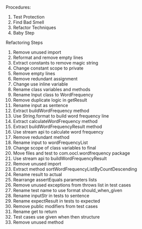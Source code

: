 Procedures:
1. Test Protection
2. Find Bad Smell
3. Refactor Techniques
4. Baby Step

Refactoring Steps
1. Remove unused import
2. Reformat and remove empty lines
3. Extract constants to remove magic string
4. Change constant scope to private
5. Remove empty lines
6. Remove redundant assignment
7. Change use inline variable
8. Rename class variables and methods
9. Rename Input class to WordFrequency
10. Remove duplicate logic in getResult
11. Rename input as sentence
12. Extract buildWordFrequency method
13. Use String.format to build word frequency line 
14. Extract calculateWordFrequency method
15. Extract buildWordFrequencyResult method
16. Use stream api to calculate word frequency
17. Remove redundant method
18. Rename input to wordFrequencyList
19. Change scope of class variables to final
20. Move files and test to com.oocl.wordfrequency package
21. Use stream api to buildWordFrequencyResult
22. Remove unused import
23. Extract method sortWordFrequencyListByCountDescending
24. Rename result to actual
25. Rearrange assertEquals parameters lists
26. Remove unused exceptions from throws list in test cases
27. Rename test name to use format should_when_given
28. Rename inputStr in tests to sentence
29. Rename expectResult in tests to expected
30. Remove public modifiers from test cases
31. Rename get to return
32. Test cases use given when then structure
33. Remove unused method